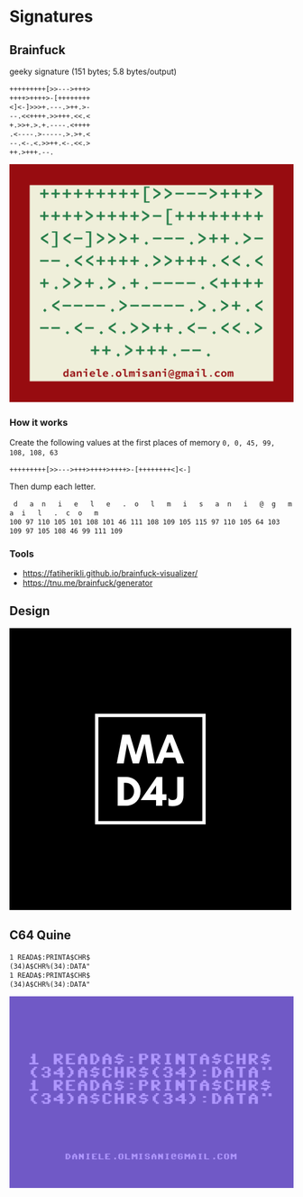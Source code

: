 # Signatures

## Brainfuck

geeky signature (151 bytes; 5.8 bytes/output)

```bf
+++++++++[>>--->+++>
++++>++++>-[++++++++
<]<-]>>>+.---.>++.>-
--.<<++++.>>+++.<<.<
+.>>+.>.+.----.<++++
.<----.>-----.>.>+.<
--.<-.<.>>++.<-.<<.>
++.>+++.--.
```

![signature](brainfuck/bf-signature.png)

### How it works

Create the following values at the first places of memory ```0, 0, 45, 99, 108, 108, 63```

```bf
+++++++++[>>--->+++>++++>++++>-[++++++++<]<-] 
```

Then dump each letter.

```
 d   a  n   i   e   l   e   .  o   l   m   i   s   a  n   i   @  g   m   a  i   l   .  c  o   m 
100 97 110 105 101 108 101 46 111 108 109 105 115 97 110 105 64 103 109 97 105 108 46 99 111 109 
```

### Tools

* https://fatiherikli.github.io/brainfuck-visualizer/
* https://tnu.me/brainfuck/generator

## Design

![signature](design/mad4j-logo.png)

## C64 Quine

```
1 READA$:PRINTA$CHR$
(34)A$CHR%(34):DATA"
1 READA$:PRINTA$CHR$
(34)A$CHR%(34):DATA"
```

![signature](c64quine/c64quine-signature.png)

